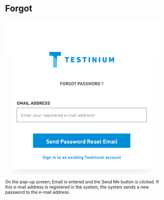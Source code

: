 # Forgot

![](<../.gitbook/assets/image (8).png>)

On the pop-up screen; Email is entered and the Send Me button is clicked. If this e-mail address is registered in the system, the system sends a new password to the e-mail address.
